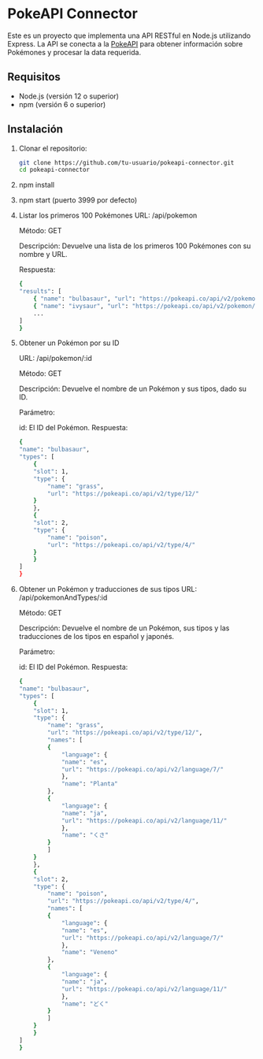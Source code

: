 # PokeAPI Connector

Este es un proyecto que implementa una API RESTful en Node.js utilizando Express. La API se conecta a la [PokeAPI](https://pokeapi.co/docs/v2) para obtener información sobre Pokémones y procesar la data requerida.

## Requisitos

- Node.js (versión 12 o superior)
- npm (versión 6 o superior)

## Instalación

1. Clonar el repositorio:

   ```bash
   git clone https://github.com/tu-usuario/pokeapi-connector.git
   cd pokeapi-connector


2. npm install

3. npm start (puerto 3999 por defecto)

4. Listar los primeros 100 Pokémones
    URL: /api/pokemon

    Método: GET

    Descripción: Devuelve una lista de los primeros 100 Pokémones con su nombre y URL.

    Respuesta:

    ```bash
    {
    "results": [
        { "name": "bulbasaur", "url": "https://pokeapi.co/api/v2/pokemon/1/" },
        { "name": "ivysaur", "url": "https://pokeapi.co/api/v2/pokemon/2/" },
        ...
    ]
    }

5. Obtener un Pokémon por su ID

    URL: /api/pokemon/:id

    Método: GET

    Descripción: Devuelve el nombre de un Pokémon y sus tipos, dado su ID.

    Parámetro:

    id: El ID del Pokémon.
    Respuesta:

    ```bash
    {
    "name": "bulbasaur",
    "types": [
        {
        "slot": 1,
        "type": {
            "name": "grass",
            "url": "https://pokeapi.co/api/v2/type/12/"
        }
        },
        {
        "slot": 2,
        "type": {
            "name": "poison",
            "url": "https://pokeapi.co/api/v2/type/4/"
        }
        }
    ]
    }


6. Obtener un Pokémon y traducciones de sus tipos
    URL: /api/pokemonAndTypes/:id

    Método: GET

    Descripción: Devuelve el nombre de un Pokémon, sus tipos y las traducciones de los tipos en español y japonés.

    Parámetro:

    id: El ID del Pokémon.
    Respuesta:

    ```bash
    {
    "name": "bulbasaur",
    "types": [
        {
        "slot": 1,
        "type": {
            "name": "grass",
            "url": "https://pokeapi.co/api/v2/type/12/",
            "names": [
            {
                "language": {
                "name": "es",
                "url": "https://pokeapi.co/api/v2/language/7/"
                },
                "name": "Planta"
            },
            {
                "language": {
                "name": "ja",
                "url": "https://pokeapi.co/api/v2/language/11/"
                },
                "name": "くさ"
            }
            ]
        }
        },
        {
        "slot": 2,
        "type": {
            "name": "poison",
            "url": "https://pokeapi.co/api/v2/type/4/",
            "names": [
            {
                "language": {
                "name": "es",
                "url": "https://pokeapi.co/api/v2/language/7/"
                },
                "name": "Veneno"
            },
            {
                "language": {
                "name": "ja",
                "url": "https://pokeapi.co/api/v2/language/11/"
                },
                "name": "どく"
            }
            ]
        }
        }
    ]
    }
